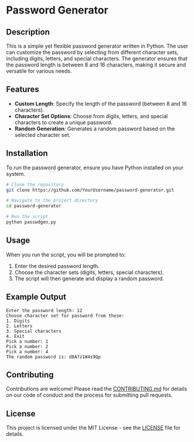 
# Password Generator

## Description
This is a simple yet flexible password generator written in Python. The user can customize the password by selecting from different character sets, including digits, letters, and special characters. The generator ensures that the password length is between 8 and 16 characters, making it secure and versatile for various needs.

## Features
- **Custom Length**: Specify the length of the password (between 8 and 16 characters).
- **Character Set Options**: Choose from digits, letters, and special characters to create a unique password.
- **Random Generation**: Generates a random password based on the selected character set.

## Installation
To run the password generator, ensure you have Python installed on your system.

```bash
# Clone the repository
git clone https://github.com/YourUsername/password-generator.git

# Navigate to the project directory
cd password-generator

# Run the script
python passwdgen.py
```

## Usage
When you run the script, you will be prompted to:
1. Enter the desired password length.
2. Choose the character sets (digits, letters, special characters).
3. The script will then generate and display a random password.

## Example Output
```
Enter the password length: 12
Choose character set for password from these:
1. Digits
2. Letters
3. Special characters
4. Exit
Pick a number: 1
Pick a number: 2
Pick a number: 4
The random password is: d8A7z1W4s9Qp
```

## Contributing
Contributions are welcome! Please read the [CONTRIBUTING.md](CONTRIBUTING.md) for details on our code of conduct and the process for submitting pull requests.

## License
This project is licensed under the MIT License - see the [LICENSE](LICENSE) file for details.
